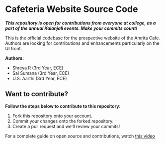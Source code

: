 # Cafeteria Website Source Code

***This repository is open for contributions from everyone at college, as a part of the annual Kalanjali events. Make your commits count!***

This is the official codebase for the prospective website of the Amrita Cafe. Authors are looking for contributions and enhancements particularly on the UI front.

**Authors:**
- Shreya R (3rd Year, ECE)
- Sai Sumana (3rd Year, ECE)
- U.S. Aarthi (3rd Year, ECE)

## Want to contribute?

**Follow the steps below to contribute to this repository:**
1. Fork this repository onto your account.
2. Commit your changes onto the forked repository.
3. Create a pull request and we'll review your commits!

For a complete guide on open source and contributions, watch [this video](https://youtu.be/yzeVMecydCE)
